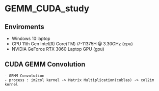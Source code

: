 # GEMM_CUDA_study

## Enviroments
* Windows 10 laptop
* CPU 11th Gen Intel(R) Core(TM) i7-11375H @ 3.30GHz (cpu)
* NVIDIA GeForce RTX 3060 Laptop GPU (gpu)

##  CUDA GEMM Convolution
	- GEMM Convolution
	- process : im2col kernel -> Matrix Multiplication(cublas) -> col2im kernel
